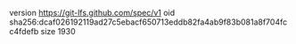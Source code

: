 version https://git-lfs.github.com/spec/v1
oid sha256:dcaf026192119ad27c5ebacf650713eddb82fa4ab9f83b081a8f704fcc4fdefb
size 1930
